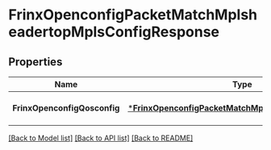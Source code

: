 # FrinxOpenconfigPacketMatchMplsheadertopMplsConfigResponse

## Properties
Name | Type | Description | Notes
------------ | ------------- | ------------- | -------------
**FrinxOpenconfigQosconfig** | [***FrinxOpenconfigPacketMatchMplsheadertopMplsConfig**](frinx.openconfig.packet.match.mplsheadertop.mpls.Config.md) |  | [optional] [default to null]

[[Back to Model list]](../README.md#documentation-for-models) [[Back to API list]](../README.md#documentation-for-api-endpoints) [[Back to README]](../README.md)


